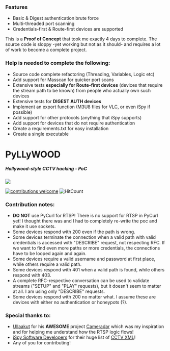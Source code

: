 ### Features

- Basic & Digest authentication brute force
- Multi-threaded port scanning
- Credentials-first & Route-first devices are supported


This is a **Proof of Concept** that took me exactly 4 days to complete. The source code is sloppy -yet working but not as it should- and requires a lot of work to become a complete project.

### Help is needed to complete the following:

- Source code complete refactoring (Threading, Variables, Logic etc)
- Add support for Masscan for quicker port scans
- Extensive tests **especially for Route-first devices** (devices that require the stream path to be known) from people who actually own such devices
- Extensive tests for **DIGEST AUTH devices**
- Implement an export function (M3U8 files for VLC, or even iSpy if possible)
- Add support for other protocols (anything that iSpy supports)
- Add support for devices that do not require authentication
- Create a requirements.txt for easy installation
- Create a single executable


# PyLLyWOOD
##### Hollywood-style CCTV hacking - PoC


![](https://i.ibb.co/4g7ghfg/Pyllywood.png)


[![contributions welcome](https://img.shields.io/badge/contributions-welcome-brightgreen.svg?style=flat)](https://github.com/analyserdmz/Pyllywood/issues) ![HitCount](http://hits.dwyl.com/analyserdmz/Pyllywood.svg)

### Contribution notes:
- **DO NOT** use PyCurl for RTSP! There is no support for RTSP in PyCurl yet! I thought there was and I had to completely re-write the poc and make it use sockets.
- Some devices respond with 200 even if the path is wrong.
- Some devices terminate the connection when a valid path with valid credentials is accessed with "DESCRIBE" request, not respecting RFC. If we want to find even more paths or more credentials, the connections have to be looped again and again.
- Some devices require a valid username and password at first place, while others require a valid path.
- Some devices respond with 401 when a valid path is found, while others respond with 403.
- A complete RFC-respective conversation can be used to validate streams ("SETUP" and "PLAY" requests), but it doesn't seem to matter at all. I am using only "DESCRIBE" requests.
- Some devices respond with 200 no matter what. I assume these are devices with either no authentication or honeypots (?).

### Special thanks to:

- [Ullaakut](https://github.com/Ullaakut) for his **AWESOME** project [Cameradar](https://github.com/Ullaakut/cameradar) which was my inspiration and for helping me understand how the RTSP logic flows!
- [iSpy Software Developers](https://github.com/ispysoftware) for their huge list of [CCTV XML](https://raw.githubusercontent.com/ispysoftware/iSpy/master/XML/Sources.xml)!
- Any of you for contributing!
